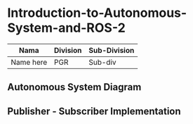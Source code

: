 # Introduction-to-Autonomous-System-and-ROS-2

| Nama  | Division        | Sub-Division  |
| ----- | ---------- | ---------- |
| Name here   | PGR | Sub-div |

## Autonomous System Diagram

## Publisher - Subscriber Implementation
